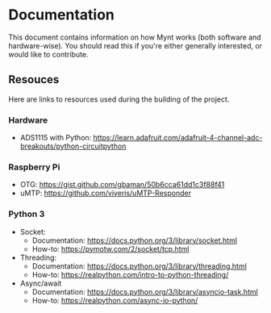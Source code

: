 # Documentation
This document contains information on how Mynt works (both software and hardware-wise). You should read this if you're either generally interested, or would like to contribute.

## Resouces
Here are links to resources used during the building of the project.

### Hardware
- ADS1115 with Python: https://learn.adafruit.com/adafruit-4-channel-adc-breakouts/python-circuitpython

### Raspberry Pi
- OTG: https://gist.github.com/gbaman/50b6cca61dd1c3f88f41
- uMTP: https://github.com/viveris/uMTP-Responder

### Python 3
- Socket:
	- Documentation: https://docs.python.org/3/library/socket.html
	- How-to: https://pymotw.com/2/socket/tcp.html
- Threading:
	- Documentation: https://docs.python.org/3/library/threading.html
	- How-to: https://realpython.com/intro-to-python-threading/
- Async/await
	- Documentation: https://docs.python.org/3/library/asyncio-task.html
	- How-to: https://realpython.com/async-io-python/
